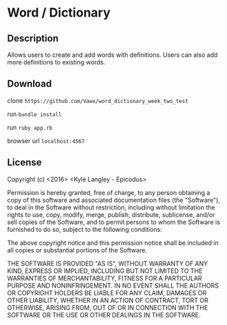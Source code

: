 # Word / Dictionary

## Description
Allows users to create and add words with definitions. Users can also add more definitions to existing words.

## Download
clone `https://github.com/Vawx/word_dictionary_week_two_test`

run `bundle install`

run `ruby app.rb`

browser url `localhost:4567`

## License
Copyright (c) <2016> <Kyle Langley - Epicodus>

Permission is hereby granted, free of charge, to any person obtaining a copy of this software and associated documentation files (the "Software"), to deal in the Software without restriction, including without limitation the rights to use, copy, modify, merge, publish, distribute, sublicense, and/or sell copies of the Software, and to permit persons to whom the Software is furnished to do so, subject to the following conditions:

The above copyright notice and this permission notice shall be included in all copies or substantial portions of the Software.

THE SOFTWARE IS PROVIDED "AS IS", WITHOUT WARRANTY OF ANY KIND, EXPRESS OR IMPLIED, INCLUDING BUT NOT LIMITED TO THE WARRANTIES OF MERCHANTABILITY, FITNESS FOR A PARTICULAR PURPOSE AND NONINFRINGEMENT. IN NO EVENT SHALL THE AUTHORS OR COPYRIGHT HOLDERS BE LIABLE FOR ANY CLAIM, DAMAGES OR OTHER LIABILITY, WHETHER IN AN ACTION OF CONTRACT, TORT OR OTHERWISE, ARISING FROM, OUT OF OR IN CONNECTION WITH THE SOFTWARE OR THE USE OR OTHER DEALINGS IN THE SOFTWARE.
